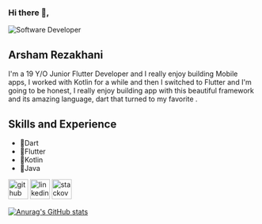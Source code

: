### Hi there 👋,

![Software Developer](https://media.istockphoto.com/id/1470350413/vector/software-developer-working-with-computers.jpg?s=612x612&w=0&k=20&c=rMDiFqhfe3PUzikjGeCuSl-x4YlXFCcnM_psO4MlOU0=)

## Arsham Rezakhani

I'm a 19 Y/O Junior Flutter Developer and I really enjoy building Mobile apps, I worked with Kotlin for a while and then I switched to Flutter and I'm going to be honest, I really enjoy building app with this beautiful framework and its amazing language, dart that turned to my favorite .

## Skills and Experience 
* 🎯Dart 
* 🍃Flutter 
* 📱Kotlin
* 👑Java



[<img src='https://cdn.jsdelivr.net/npm/simple-icons@3.0.1/icons/github.svg' alt='github' height='40'>](https://github.com/Arshxm)  [<img src='https://cdn.jsdelivr.net/npm/simple-icons@3.0.1/icons/linkedin.svg' alt='linkedin' height='40'>](https://www.linkedin.com/in/arsham-rezakhani/)  [<img src='https://cdn.jsdelivr.net/npm/simple-icons@3.0.1/icons/stackoverflow.svg' alt='stackoverflow' height='40'>](https://stackoverflow.com/users/18367582)  



[![Anurag's GitHub stats](https://github-readme-stats.vercel.app/api?username=Arshxm)](https://github.com/anuraghazra/github-readme-stats)


